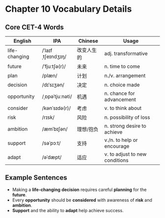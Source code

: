 # Chapter 10 Vocabulary Details

## Core CET-4 Words
| English | IPA | Chinese | Usage |
|---------|-----|--------|-------|
| life-changing | /ˈlaɪfˌtʃeɪndʒɪŋ/ | 改变人生的 | adj. transformative |
| future | /ˈfjuːtʃə(r)/ | 未来 | n. time to come |
| plan | /plæn/ | 计划 | n./v. arrangement |
| decision | /dɪˈsɪʒən/ | 决定 | n. choice made |
| opportunity | /ˌɒpəˈtjuːnəti/ | 机遇 | n. chance for advancement |
| consider | /kənˈsɪdə(r)/ | 考虑 | v. to think about |
| risk | /rɪsk/ | 风险 | n. possibility of loss |
| ambition | /æmˈbɪʃən/ | 理想/抱负 | n. strong desire to achieve |
| support | /səˈpɔːt/ | 支持 | v./n. to help or encourage |
| adapt | /əˈdæpt/ | 适应 | v. to adjust to new conditions |

## Example Sentences
- Making a **life-changing** **decision** requires careful **planning** for the **future**.
- Every **opportunity** should be **considered** with awareness of **risk** and **ambition**.
- **Support** and the ability to **adapt** help achieve success.
